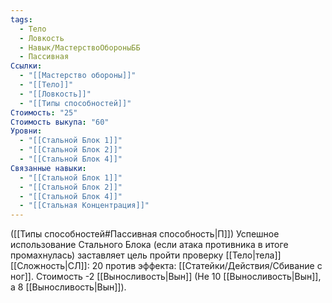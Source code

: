 ```yaml
---
tags:
  - Тело
  - Ловкость
  - Навык/МастерствоОбороныББ
  - Пассивная
Ссылки:
  - "[[Мастерство обороны]]"
  - "[[Тело]]"
  - "[[Ловкость]]"
  - "[[Типы способностей]]"
Стоимость: "25"
Стоимость выкупа: "60"
Уровни:
  - "[[Стальной Блок 1]]"
  - "[[Стальной Блок 2]]"
  - "[[Стальной Блок 4]]"
Связанные навыки:
  - "[[Стальной Блок 1]]"
  - "[[Стальной Блок 2]]"
  - "[[Стальной Блок 4]]"
  - "[[Стальная Концентрация]]"
---
```

([[Типы способностей#Пассивная способность|П]]) Успешное использование Стального Блока (если атака противника в итоге промахнулась) заставляет цель пройти проверку [[Тело|тела]] [[Сложность|СЛ]]: 20 против эффекта: [[Статейки/Действия/Сбивание с ног]].
Стоимость -2 [[Выносливость|Вын]] (Не 10 [[Выносливость|Вын]], а 8 [[Выносливость|Вын]]). 